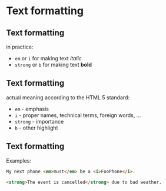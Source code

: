 # Text formatting

## Text formatting

in practice:

- `em` or `i` for making text _italic_
- `strong` or `b` for making text **bold**

## Text formatting

actual meaning according to the HTML 5 standard:

- `em` - emphasis
- `i` - proper names, technical terms, foreign words, ...
- `strong` - importance
- `b` - other highlight

## Text formatting

Examples:

```html
My next phone <em>must</em> be a <i>FooPhone</i>.
```

```html
<strong>The event is cancelled</strong> due to bad weather.
```
